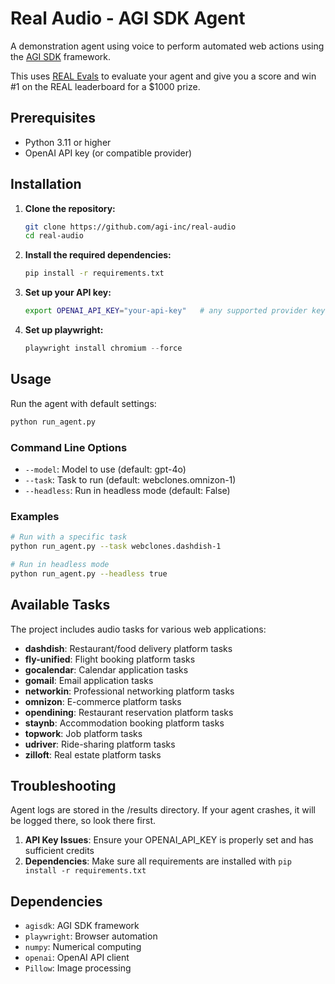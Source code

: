 # Real Audio - AGI SDK Agent

A demonstration agent using voice to perform automated web actions using the [AGI SDK](https://github.com/agi-inc/agisdk) framework.

This uses [REAL Evals](https://realevals.xyz) to evaluate your agent and give you a score and win #1 on the REAL leaderboard for a $1000 prize. 

## Prerequisites

- Python 3.11 or higher
- OpenAI API key (or compatible provider)

## Installation

1. **Clone the repository:**

   ```bash
   git clone https://github.com/agi-inc/real-audio
   cd real-audio
   ```

2. **Install the required dependencies:**

   ```bash
   pip install -r requirements.txt
   ```

3. **Set up your API key:**

   ```bash
   export OPENAI_API_KEY="your-api-key"   # any supported provider key works
   ```

4. **Set up playwright:**
   ```python
   playwright install chromium --force
   ```

## Usage

Run the agent with default settings:

```bash
python run_agent.py
```

### Command Line Options

- `--model`: Model to use (default: gpt-4o)
- `--task`: Task to run (default: webclones.omnizon-1)
- `--headless`: Run in headless mode (default: False)

### Examples

```bash
# Run with a specific task
python run_agent.py --task webclones.dashdish-1

# Run in headless mode
python run_agent.py --headless true
```

## Available Tasks

The project includes audio tasks for various web applications:

- **dashdish**: Restaurant/food delivery platform tasks
- **fly-unified**: Flight booking platform tasks
- **gocalendar**: Calendar application tasks
- **gomail**: Email application tasks
- **networkin**: Professional networking platform tasks
- **omnizon**: E-commerce platform tasks
- **opendining**: Restaurant reservation platform tasks
- **staynb**: Accommodation booking platform tasks
- **topwork**: Job platform tasks
- **udriver**: Ride-sharing platform tasks
- **zilloft**: Real estate platform tasks

## Troubleshooting

Agent logs are stored in the /results directory. If your agent crashes, it will be logged there, so look there first.

1. **API Key Issues**: Ensure your OPENAI_API_KEY is properly set and has sufficient credits
2. **Dependencies**: Make sure all requirements are installed with `pip install -r requirements.txt`

## Dependencies

- `agisdk`: AGI SDK framework
- `playwright`: Browser automation
- `numpy`: Numerical computing
- `openai`: OpenAI API client
- `Pillow`: Image processing
